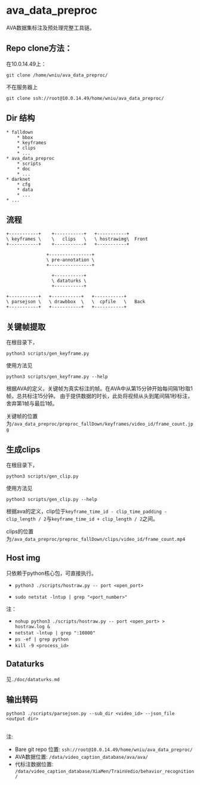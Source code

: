 # ava_data_preproc

AVA数据集标注及预处理完整工具链。

## Repo clone方法：
在10.0.14.49上：
```
git clone /home/wniu/ava_data_preproc/
```
不在服务器上
```
git clone ssh://root@10.0.14.49/home/wniu/ava_data_preproc/
```

## Dir 结构

```
* falldown
    * bbox
    * keyframes
    * clips
    * ...
* ava_data_preproc
    * scripts
    * doc
    * ...
* darknet
    * cfg
    * data
    * ...
* ...
```

## 流程

```
+-----------+    +-----------+   +-----------+  
\ keyframes \    \   clips   \   \ hostrawimg\  Front 
+-----------+    +-----------+   +-----------+  
       
               +----------------+
               \ pre-annotation \
               +----------------+

                 +-----------+
                 \ dataturks \
                 +-----------+

+-----------+   +-----------+   +-----------+  
\ parsejson \   \ drawbbox  \   \  cpfile   \   Back
+-----------+   +-----------+   +-----------+  
```

## 关键帧提取

在根目录下，
```
python3 scripts/gen_keyframe.py
```
使用方法见
```
python3 scripts/gen_keyframe.py --help
```
根据AVA的定义，关键帧为真实标注的帧。在AVA中从第15分钟开始每间隔1秒取1帧，总共标注15分钟。
由于提供数据的时长，此处将视频从头到尾间隔1秒标注，舍弃第1帧与最后1帧。

关键帧的位置为`/ava_data_preproc/preproc_fallDown/keyframes/video_id/frame_count.jpg`

## 生成clips

在根目录下，
```
python3 scripts/gen_clip.py
```
使用方法见
```
python3 scripts/gen_clip.py --help
```

根据ava的定义，clip位于`keyframe_time_id - clip_time_padding - clip_length / 2`与`keyframe_time_id + clip_length / 2`之间。

clips的位置为`/ava_data_preproc/preproc_fallDown/clips/video_id/frame_count.mp4`

## Host img

只依赖于python核心包，可直接执行。

* `python3 ./scripts/hostraw.py -- port <open_port>`

* `sudo netstat -lntup | grep "<port_number>"`

注：

* `nohup python3 ./scripts/hostraw.py -- port <open_port> > hostraw.log &`
* `netstat -lntup | grep ":10800"`
* `ps -ef | grep python`
* `kill -9 <process_id>`

## Dataturks

见`./doc/dataturks.md`

## 输出转码

`python3 ./scripts/parsejson.py --sub_dir <video_id> --json_file  <output dir>`

## 

注:
* Bare git repo 位置: `ssh://root@10.0.14.49/home/wniu/ava_data_preproc/`
* AVA数据位置: `/data/video_caption_database/ava/ava/`
* 代标注数据位置: `/data/video_caption_database/XiaMen/TrainVedio/behavior_recognition/`


